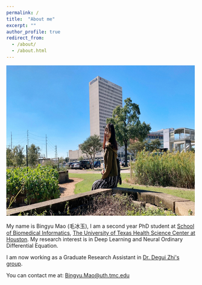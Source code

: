 ```yaml
---
permalink: /
title:  "About me"
excerpt: ""
author_profile: true
redirect_from: 
  - /about/
  - /about.html
---
```

<!-- <img src=https://github.com/bingyumao/bingyumao.github.io/tree/master/images/profile.jpg style="width:540px;height:740px;"> -->

<!--![github small](/images/profile.jpg) -->
<!--<img src="/images/profile.jpg" alt="drawing" width="500" height="400" style="float: left; padding-right:15px"/> -->

<img src="/images/profile.jpg" alt="drawing" width="500" height="400" style="float: center"/> <br>

My name is Bingyu Mao (毛冰玉), I am a second year PhD student at [School of Biomedical Informatics](https://sbmi.uth.edu/), [The University of Texas Health Science Center at Houston](https://www.uth.edu/). My research interest is in Deep Learning and Neural Ordinary Differential Equation.  <br>

I am now working as a Graduate Research Assistant in [Dr. Degui Zhi's group](https://zhigroup.github.io/).  <br>


You can contact me at: [Bingyu.Mao@uth.tmc.edu](mailto:Bingyu.Mao@uth.tmc.edu)
